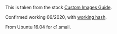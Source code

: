 This is taken from the stock [Custom Images Guide](https://www.packet.com/developers/docs/servers/operating-systems/custom-images/).

Confirmed working 06/2020, with [working hash](https://github.com/dlotterman/packet_custom_images/commit/194e079e4a20ee6eb4cfb71e0233221eaf73638e).

From Ubuntu 16.04 for c1.small.

